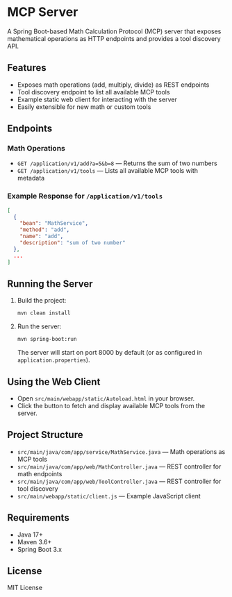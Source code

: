 # MCP Server

A Spring Boot-based Math Calculation Protocol (MCP) server that exposes mathematical operations as HTTP endpoints and provides a tool discovery API.

## Features
- Exposes math operations (add, multiply, divide) as REST endpoints
- Tool discovery endpoint to list all available MCP tools
- Example static web client for interacting with the server
- Easily extensible for new math or custom tools

## Endpoints

### Math Operations
- `GET /application/v1/add?a=5&b=8` — Returns the sum of two numbers
- `GET /application/v1/tools` — Lists all available MCP tools with metadata

### Example Response for `/application/v1/tools`
```json
[
  {
    "bean": "MathService",
    "method": "add",
    "name": "add",
    "description": "sum of two number"
  },
  ...
]
```

## Running the Server

1. Build the project:
   ```sh
   mvn clean install
   ```
2. Run the server:
   ```sh
   mvn spring-boot:run
   ```
   The server will start on port 8000 by default (or as configured in `application.properties`).

## Using the Web Client
- Open `src/main/webapp/static/Autoload.html` in your browser.
- Click the button to fetch and display available MCP tools from the server.

## Project Structure
- `src/main/java/com/app/service/MathService.java` — Math operations as MCP tools
- `src/main/java/com/app/web/MathController.java` — REST controller for math endpoints
- `src/main/java/com/app/web/ToolController.java` — REST controller for tool discovery
- `src/main/webapp/static/client.js` — Example JavaScript client

## Requirements
- Java 17+
- Maven 3.6+
- Spring Boot 3.x

## License
MIT License